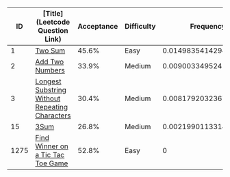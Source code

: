 |ID|[Title](Leetcode Question Link)|Acceptance|Difficulty|Frequency|
|----|-----|----|---|---|
|1|[Two Sum]( https://leetcode.com/problems/two-sum)|45.6%|Easy|0.014983541429464405|
|2|[Add Two Numbers]( https://leetcode.com/problems/add-two-numbers)|33.9%|Medium|0.009003349524164856|
|3|[Longest Substring Without Repeating Characters]( https://leetcode.com/problems/longest-substring-without-repeating-characters)|30.4%|Medium|0.008179203236736318|
|15|[3Sum]( https://leetcode.com/problems/3sum)|26.8%|Medium|0.0021990113314367685|
|1275|[Find Winner on a Tic Tac Toe Game]( https://leetcode.com/problems/find-winner-on-a-tic-tac-toe-game)|52.8%|Easy|0|
